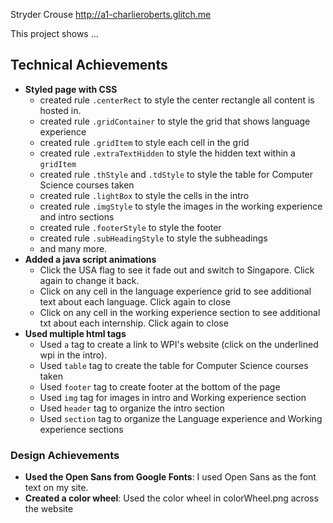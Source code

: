 Stryder Crouse
http://a1-charlieroberts.glitch.me

This project shows ...

## Technical Achievements
- **Styled page with CSS**
  - created rule `.centerRect` to style the center rectangle all content is hosted in.
  - created rule `.gridContainer` to style the grid that shows language experience
  - created rule `.gridItem` to style each cell in the grid
  - created rule `.extraTextHidden` to style the hidden text within a `gridItem`
  - created rule `.thStyle` and `.tdStyle` to style the table for Computer Science courses taken
  - created rule `.lightBox` to style the cells in the intro
  - created rule `.imgStyle` to style the images in the working experience and intro sections
  - created rule `.footerStyle` to style the footer
  - created rule `.subHeadingStyle` to style the subheadings
  - and many more.
- **Added a java script animations**
  - Click the USA flag to see it fade out and switch to Singapore. Click again to change it back.
  - Click on any cell in the language experience grid to see additional text about each language. Click again to close
  - Click on any cell in the working experience section to see additional txt about each internship. Click again to close
- **Used multiple html tags**
   - Used `a` tag to create a link to WPI's website (click on the underlined wpi in the intro).
   - Used `table` tag to create the table for Computer Science courses taken
   - Used `footer` tag to create footer at the bottom of the page
   - Used `img` tag for images in intro and Working experience section
   - Used `header` tag to organize the intro section
   - Used `section` tag to organize the Language experience and Working experience sections

### Design Achievements
- **Used the Open Sans from Google Fonts**: I used Open Sans as the font text on my site.
- **Created a color wheel**: Used the color wheel in colorWheel.png across the website
